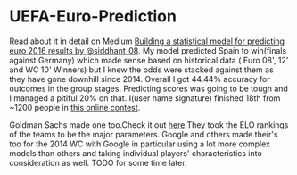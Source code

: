 # UEFA-Euro-Prediction
Read about it in detail on Medium [Building a statistical model for predicting euro 2016 results by @siddhant_08](https://medium.com/@siddhant_08/building-a-statistical-model-for-predicting-euro-2016-results-946ea1561c8).
My model predicted Spain to win(finals against Germany) which made sense based on historical data ( Euro 08', 12' and WC 10' Winners) but I knew the odds were stacked against them as they have gone downhill since 2014.
Overall I got 44.44% accuracy for outcomes in the group stages. Predicting scores was going to be tough and I managed a pitiful 20% on that. I(user name signature) finished 18th from ~1200 people in [this online contest](http://www.thebigdatachallenge.com/uefa-euro-2016/en/results.html). 


Goldman Sachs made one too.Check it out [here](http://www.goldmansachs.com/our-thinking/macroeconomic-insights/euro-cup-2016/index.html).They took the ELO rankings of the teams to be the major parameters.
Google and others made their's too for the 2014 WC with Google in particular using a lot more complex models than others and taking individual players' characteristics into consideration as well. TODO for some time later.
